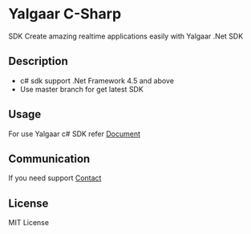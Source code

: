 # Yalgaar C-Sharp
 SDK
Create amazing realtime applications easily with Yalgaar .Net SDK

## Description
* c# sdk support .Net Framework 4.5 and above 
* Use master branch for get latest SDK

## Usage
For use Yalgaar c# SDK refer [Document](https://www.yalgaar.io/documentation/net-api)

## Communication
If you need support [Contact](https://www.yalgaar.io/contact-us)

## License
MIT License